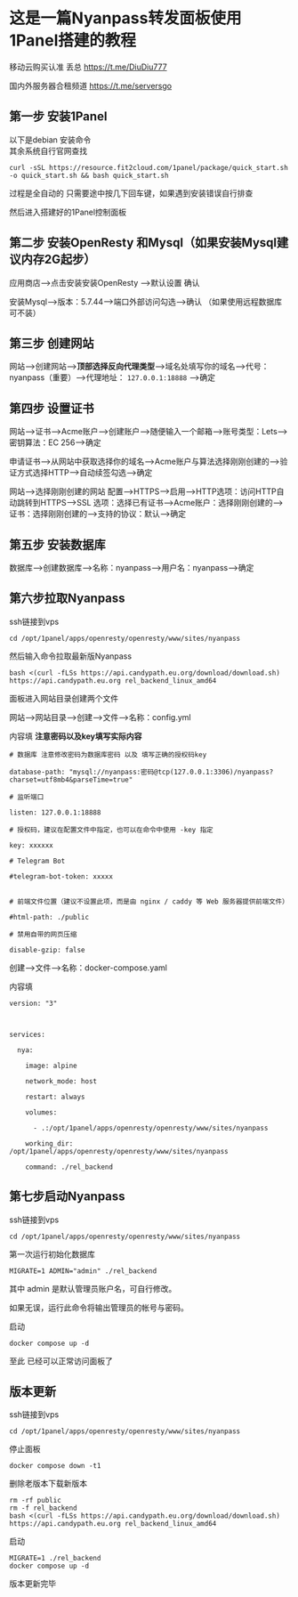 # 这是一篇Nyanpass转发面板使用1Panel搭建的教程
移动云购买认准 丢总 https://t.me/DiuDiu777

国内外服务器合租频道 https://t.me/serversgo

## **第一步** 安装1Panel  
以下是debian 安装命令  
其余系统自行官网查找
```
curl -sSL https://resource.fit2cloud.com/1panel/package/quick_start.sh -o quick_start.sh && bash quick_start.sh
```
过程是全自动的 只需要途中按几下回车键，如果遇到安装错误自行排查 

然后进入搭建好的1Panel控制面板
## **第二步** 安装OpenResty 和Mysql（如果安装Mysql建议内存2G起步）
应用商店—>点击安装安装OpenResty —>默认设置 确认

安装Mysql—>版本：5.7.44—>端口外部访问勾选—>确认 （如果使用远程数据库 可不装）

## **第三步** 创建网站
网站—>创建网站—>**顶部选择反向代理类型**—>域名处填写你的域名—>代号： nyanpass（重要）—>代理地址： ```127.0.0.1:18888```
—>确定

## **第四步** 设置证书 
网站—>证书—>Acme账户—>创建账户—>随便输入一个邮箱—>账号类型：Lets—>密钥算法：EC 256—>确定

申请证书—>从网站中获取选择你的域名—>Acme账户与算法选择刚刚创建的—>验证方式选择HTTP—>自动续签勾选—>确定

网站—>选择刚刚创建的网站 配置—>HTTPS—>启用—>HTTP选项：访问HTTP自动跳转到HTTPS—>SSL 选项：选择已有证书—>Acme账户：选择刚刚创建的—>证书：选择刚刚创建的—>支持的协议：默认—>确定

## **第五步** 安装数据库
数据库—>创建数据库—>名称：nyanpass—>用户名：nyanpass—>确定

## **第六步**拉取Nyanpass
ssh链接到vps 
```
cd /opt/1panel/apps/openresty/openresty/www/sites/nyanpass
```

然后输入命令拉取最新版Nyanpass
```
bash <(curl -fLSs https://api.candypath.eu.org/download/download.sh) https://api.candypath.eu.org rel_backend_linux_amd64
```
面板进入网站目录创建两个文件

网站—>网站目录—>创建—>文件—>名称：config.yml

内容填  **注意密码以及key填写实际内容**
```
# 数据库 注意修改密码为数据库密码 以及 填写正确的授权码key

database-path: "mysql://nyanpass:密码@tcp(127.0.0.1:3306)/nyanpass?charset=utf8mb4&parseTime=true"

# 监听端口

listen: 127.0.0.1:18888

# 授权码，建议在配置文件中指定，也可以在命令中使用 -key 指定

key: xxxxxx

# Telegram Bot

#telegram-bot-token: xxxxx


# 前端文件位置（建议不设置此项，而是由 nginx / caddy 等 Web 服务器提供前端文件）

#html-path: ./public

# 禁用自带的网页压缩

disable-gzip: false
```

创建—>文件—>名称：docker-compose.yaml

内容填
```
version: "3"



services:

  nya:

    image: alpine

    network_mode: host

    restart: always

    volumes:

      - .:/opt/1panel/apps/openresty/openresty/www/sites/nyanpass

    working_dir: /opt/1panel/apps/openresty/openresty/www/sites/nyanpass

    command: ./rel_backend
```

## **第七步**启动Nyanpass
ssh链接到vps 
```
cd /opt/1panel/apps/openresty/openresty/www/sites/nyanpass
```
第一次运行初始化数据库
```
MIGRATE=1 ADMIN="admin" ./rel_backend
```
其中 admin 是默认管理员账户名，可自行修改。

如果无误，运行此命令将输出管理员的帐号与密码。

启动
```
docker compose up -d
```
至此 已经可以正常访问面板了

## **版本更新**
ssh链接到vps 
```
cd /opt/1panel/apps/openresty/openresty/www/sites/nyanpass
```
停止面板
```
docker compose down -t1
```
删除老版本下载新版本
```
rm -rf public
rm -f rel_backend
bash <(curl -fLSs https://api.candypath.eu.org/download/download.sh) https://api.candypath.eu.org rel_backend_linux_amd64
```
启动
```
MIGRATE=1 ./rel_backend
docker compose up -d
```
版本更新完毕
